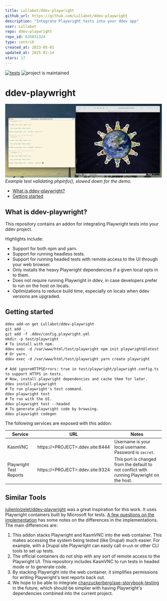 ```yaml
---
title: Lullabot/ddev-playwright
github_url: https://github.com/Lullabot/ddev-playwright
description: "Integrate Playwright tests into your ddev app"
user: Lullabot
repo: ddev-playwright
repo_id: 635031324
type: contrib
created_at: 2023-05-01
updated_at: 2025-02-14
stars: 17
---
```


[![tests](https://github.com/deviantintegral/ddev-playwright/actions/workflows/tests.yml/badge.svg)](https://github.com/deviantintegral/ddev-playwright/actions/workflows/tests.yml) ![project is maintained](https://img.shields.io/maintenance/yes/2024.svg)

# ddev-playwright <!-- omit in toc -->

![example in action](https://raw.githubusercontent.com/Lullabot/ddev-playwright/main/images/demo.webp)
_Example test validating phpinfo(), slowed down for the demo._

* [What is ddev-playwright?](#what-is-ddev-playwright)
* [Getting started](#getting-started)

## What is ddev-playwright?

This repository contains an addon for integrating Playwright tests into your ddev project.

Highlights include:

* Support for both npm and yarn.
* Support for running headless tests.
* Support for running headed tests with remote access to the UI through your web browser.
* Only installs the heavy Playwright dependencies if a given local opts in to them.
* Does not require running Playwright in ddev, in case developers prefer to run on the host on locals.
* Optimizations to reduce build time, especially on locals when ddev versions are upgraded.

## Getting started

```console
ddev add-on get Lullabot/ddev-playwright
git add .
git add -f .ddev/config.playwright.yml
mkdir -p test/playwright
# To install with npm.
ddev exec -d /var/www/html/test/playwright npm init playwright@latest
# Or yarn.
ddev exec -d /var/www/html/test/playwright yarn create playwright

# Add ignoreHTTPSErrors: true in test/playwright/playwright.config.ts to support HTTPS in tests.
# Now, install playwright dependencies and cache them for later.
ddev install-playwright
# To run playwright's test command.
ddev playwright test
# To run with the UI.
ddev playwright test --headed
# To generate playwright code by browsing.
ddev playwright codegen
```

The following services are exposed with this addon:

| Service                 | URL                               | Notes                                                                                      |
|-------------------------|-----------------------------------|--------------------------------------------------------------------------------------------|
| KasmVNC                 | https://\<PROJECT>.ddev.site:8444 | Username is your local username. Password is `secret`.                                     |
| Playwright Test Reports | https://\<PROJECT>.ddev.site:9324 | This port is changed from the default to not conflict with running Playwright on the host. |

## Similar Tools

[julienloizelet/ddev-playwright](https://github.com/julienloizelet/ddev-playwright) was a great inspiration for this work. It uses Playwright containers built by Microsoft for tests. [A few questions on the implementation](https://github.com/julienloizelet/ddev-playwright/issues/3) has some notes on the differences in the implementations. The main differences are:

1. This addon stacks Playwright and KasmVNC into the web container. This makes accessing the system being tested (like Drupal) much easier. For example, with a Drupal site Playwright can easily call `drush` or other CLI tools to set up tests.
2. The official containers do not ship with any sort of remote access to the Playwright UI. This repository includes KasmVNC to run tests in headed mode or to generate code.
3. By stacking Playwright into the web container, it simplifies permissions for writing Playwright's test reports back out.
4. We hope to be able to integrate [chanzuckerberg/axe-storybook-testing](https://github.com/chanzuckerberg/axe-storybook-testing) in the future, which should be simplier with having Playwright's dependencies combined into the current project.
